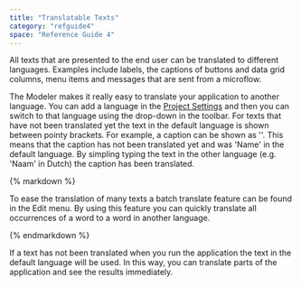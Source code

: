 ```yaml
---
title: "Translatable Texts"
category: "refguide4"
space: "Reference Guide 4"
---
```

All texts that are presented to the end user can be translated to different languages. Examples include labels, the captions of buttons and data grid columns, menu items and messages that are sent from a microflow.

The Modeler makes it really easy to translate your application to another language. You can add a language in the [Project Settings](project-settings) and then you can switch to that language using the drop-down in the toolbar. For texts that have not been translated yet the text in the default language is shown between pointy brackets. For example, a caption can be shown as '<Name>'. This means that the caption has not been translated yet and was 'Name' in the default language. By simpling typing the text in the other language (e.g. 'Naam' in Dutch) the caption has been translated.

<div class="alert alert-warning">{% markdown %}

To ease the translation of many texts a batch translate feature can be found in the Edit menu. By using this feature you can quickly translate all occurrences of a word to a word in another language.

{% endmarkdown %}</div>

If a text has not been translated when you run the application the text in the default language will be used. In this way, you can translate parts of the application and see the results immediately.
